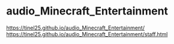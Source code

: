 # audio_Minecraft_Entertainment
https://tinel25.github.io/audio_Minecraft_Entertainment/
https://tinel25.github.io/audio_Minecraft_Entertainment/staff.html
